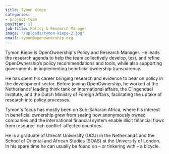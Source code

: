 ```yaml
---
title: Tymon Kiepe
categories:
- project-team
position: 11
job-title: Policy & Research Manager
image: "/uploads/tymon-kiepe-2.jpg"
email: tymon@openownership.org
---
```

Tymon Kiepe is OpenOwnership's Policy and Research Manager. He leads the research agenda to help the team collectively develop, test, and refine OpenOwnership’s policy recommendations and tools, while also supporting governments in implementing beneficial ownership transparency.

He has spent his career bringing research and evidence to bear on policy in the development sector. Before joining OpenOwnership, he worked at the Netherlands’ leading think tank on international affairs, the Clingendael Institute, and the Dutch Ministry of Foreign Affairs, facilitating the uptake of research into policy processes.

Tymon's focus has mostly been on Sub-Saharan Africa, where his interest in beneficial ownership grew from seeing how anonymously owned companies and the international financial system enable illicit financial flows from resource-rich conflict-affected countries.

He is a graduate of Utrecht University (UCU) in the Netherlands and the School of Oriental and African Studies (SOAS) at the University of London. In his spare time he can usually be found on – or tinkering with – a bicycle.
